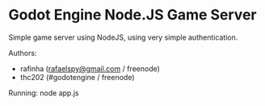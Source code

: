 Godot Engine Node.JS Game Server
======================================
Simple game server using NodeJS, using very simple authentication.

Authors:
  - rafinha (rafaelspy@gmail.com / freenode)
  - thc202 (#godotengine / freenode)

Running:
  node app.js
